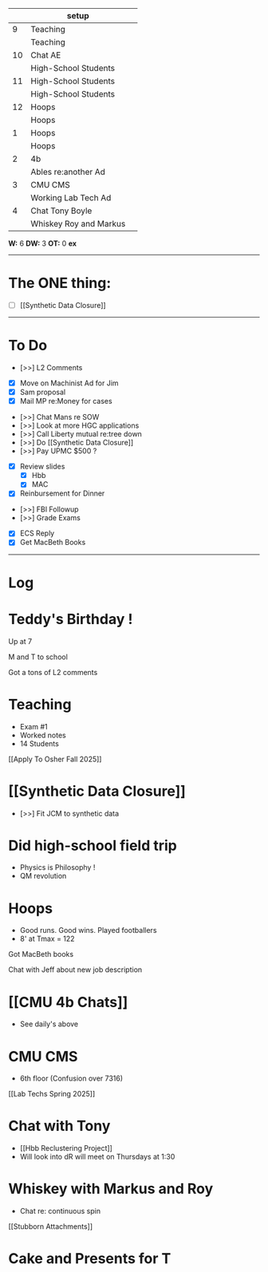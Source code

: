 
|     | setup                  |     |
| --- | ---------------------- | --- |
| 9   | Teaching               |     |
|     | Teaching               |     |
| 10  | Chat AE                |     |
|     | High-School Students   |     |
| 11  | High-School Students   |     |
|     | High-School Students   |     |
| 12  | Hoops                  |     |
|     | Hoops                  |     |
| 1   | Hoops                  |     |
|     | Hoops                  |     |
| 2   | 4b                     |     |
|     | Ables re:another Ad    |     |
| 3   | CMU CMS                |     |
|     | Working Lab Tech Ad    |     |
| 4   | Chat Tony Boyle        |     |
|     | Whiskey Roy and Markus |     |

**W:** 6 
**DW:** 3
**OT:** 0
**ex** 

---
# The ONE thing: 
- [ ] [[Synthetic Data Closure]]

---
# To Do

- [>>] L2 Comments 
- [x] Move on Machinist Ad for Jim
- [x]  Sam proposal
- [x]  Mail MP re:Money for cases
- [>>] Chat Mans re SOW
- [>>] Look at more HGC applications
- [>>] Call Liberty mutual re:tree down
- [>>] Do  [[Synthetic Data Closure]]
- [>>]  Pay UPMC $500 ? 
- [x]  Review slides
	- [x] Hbb
	- [x] MAC
- [x] Reinbursement for Dinner
- [>>] FBI Followup
- [>>] Grade Exams
- [x] ECS Reply
- [x] Get MacBeth Books

---

# Log

# Teddy's Birthday !

Up at 7

M and T to school

Got a tons of L2 comments

# Teaching 
- Exam #1 
- Worked notes
- 14 Students


[[Apply To Osher Fall 2025]]


# [[Synthetic Data Closure]]
- [>>] Fit JCM to synthetic data


# Did high-school field trip
- Physics is Philosophy !
- QM revolution

# Hoops
- Good runs. Good wins. Played footballers
- 8' at Tmax = 122

Got MacBeth books

Chat with Jeff about new job description

# [[CMU 4b Chats]]
- See daily's above

# CMU CMS
- 6th floor (Confusion over 7316)

[[Lab Techs Spring 2025]]

# Chat with Tony 
- [[Hbb Reclustering Project]]
- Will look into dR will meet on Thursdays at 1:30

# Whiskey with Markus and Roy
- Chat re: continuous spin

[[Stubborn Attachments]]

# Cake and Presents for T
